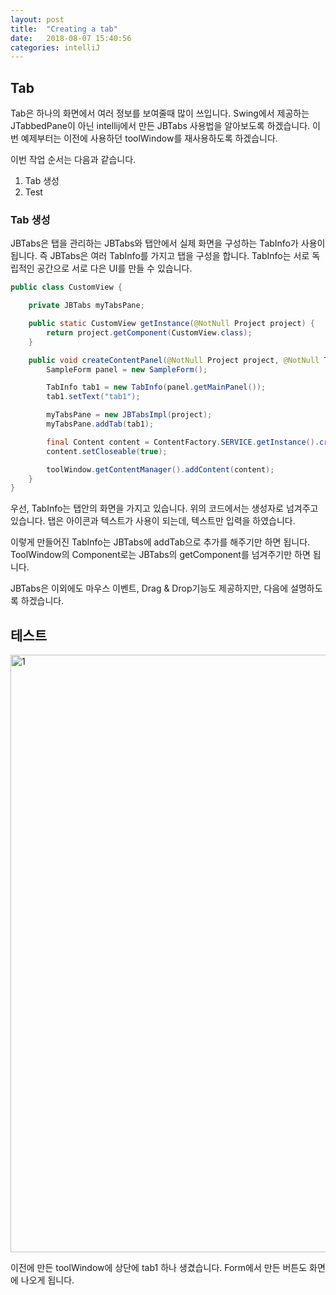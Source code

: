 ```yaml
---
layout: post
title:  "Creating a tab"
date:   2018-08-07 15:40:56
categories: intelliJ
---
```

## Tab
Tab은 하나의 화면에서 여러 정보를 보여줄때 많이 쓰입니다. Swing에서 제공하는 JTabbedPane이 아닌 intellij에서 만든 JBTabs 사용법을 알아보도록 하겠습니다.
이번 예제부터는 이전에 사용하던 toolWindow를 재사용하도록 하겠습니다.

이번 작업 순서는 다음과 같습니다.
1. Tab 생성
2. Test


### Tab 생성
JBTabs은 탭을 관리하는 JBTabs와 탭안에서 실제 화면을 구성하는 TabInfo가 사용이 됩니다.
즉 JBTabs은 여러 TabInfo를 가지고 탭을 구성을 합니다. TabInfo는 서로 독립적인 공간으로 서로 다은 UI를 만들 수 있습니다.

```java
public class CustomView {

    private JBTabs myTabsPane;

    public static CustomView getInstance(@NotNull Project project) {
        return project.getComponent(CustomView.class);
    }

    public void createContentPanel(@NotNull Project project, @NotNull ToolWindow toolWindow) {
        SampleForm panel = new SampleForm();

        TabInfo tab1 = new TabInfo(panel.getMainPanel());
        tab1.setText("tab1");

        myTabsPane = new JBTabsImpl(project);
        myTabsPane.addTab(tab1);

        final Content content = ContentFactory.SERVICE.getInstance().createContent(myTabsPane.getComponent(), "", false);
        content.setCloseable(true);

        toolWindow.getContentManager().addContent(content);
    }
}
```
우선, TabInfo는 탭안의 화면을 가지고 있습니다. 위의 코드에서는 생성자로 넘겨주고 있습니다. 탭은 아이콘과 텍스트가 사용이 되는데, 텍스트만 입력을 하였습니다.

이렇게 만들어진 TabInfo는 JBTabs에 addTab으로 추가를 해주기만 하면 됩니다.
ToolWindow의 Component로는 JBTabs의 getComponent를 넘겨주기만 하면 됩니다.

JBTabs은 이외에도 마우스 이벤트, Drag & Drop기능도 제공하지만, 다음에 설명하도록 하겠습니다.

## 테스트

<img width="956" alt="1" src="https://user-images.githubusercontent.com/23305428/43745820-c5e817f4-9a1b-11e8-8d73-4c6f88b7872c.png">

이전에 만든 toolWindow에 상단에 tab1 하나 생겼습니다.
Form에서 만든 버튼도 화면에 나오게 됩니다.

